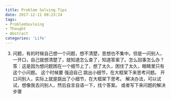 ```yaml
---
title: Problem Solving Tips
date: 2017-12-11 08:23:24
tags:
- ProblemSovleing
- Thought
- Abstract
categories: 'Life'
---
```

3. 问题，有的时候自己想一个问题，想不清楚，思想也不集中。但是一问别人，一开口，自己就想清楚了，就知道怎么查了，知道答案了。怎么回事怎么办？
        答：这是因为想问题困在一个细节上了，想了太久，困住了太久，眼睛里只有这个小问题。
        这个时候要 强迫自己 跳出小细节，在大框架下来思考问题。
        开口问别人，实际上就是跳出了小细节，在大框架下思考。
        解决办法，可以试试，想像我去问别人，然后自言自语一下，找个答案。
        或者写下来问题的解决步骤
